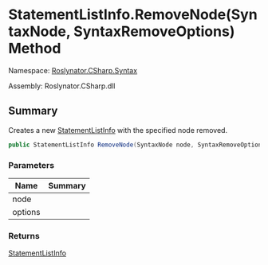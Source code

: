 # StatementListInfo\.RemoveNode\(SyntaxNode, SyntaxRemoveOptions\) Method

Namespace: [Roslynator.CSharp.Syntax](../../README.md)

Assembly: Roslynator\.CSharp\.dll

## Summary

Creates a new [StatementListInfo](../README.md) with the specified node removed\.

```csharp
public StatementListInfo RemoveNode(SyntaxNode node, SyntaxRemoveOptions options)
```

### Parameters

| Name | Summary |
| ---- | ------- |
| node | |
| options | |

### Returns

[StatementListInfo](../README.md)

